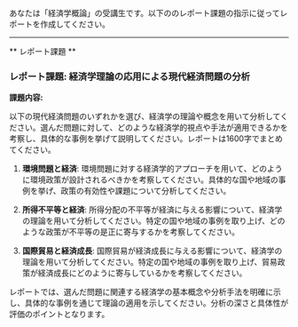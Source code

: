 あなたは「経済学概論」の受講生です。以下ののレポート課題の指示に従ってレポートを作成してください。

---------------------------------------
** レポート課題 **

### レポート課題: 経済学理論の応用による現代経済問題の分析

**課題内容:**

以下の現代経済問題のいずれかを選び、経済学の理論や概念を用いて分析してください。選んだ問題に対して、どのような経済学的視点や手法が適用できるかを考察し、具体的な事例を挙げて説明してください。レポートは1600字でまとめてください。

1. **環境問題と経済**: 環境問題に対する経済学的アプローチを用いて、どのように環境政策が設計されるべきかを考察してください。具体的な国や地域の事例を挙げ、政策の有効性や課題について分析してください。

2. **所得不平等と経済**: 所得分配の不平等が経済に与える影響について、経済学の理論を用いて分析してください。特定の国や地域の事例を取り上げ、どのような政策が不平等の是正に寄与するかを考察してください。

3. **国際貿易と経済成長**: 国際貿易が経済成長に与える影響について、経済学の理論を用いて分析してください。特定の国や地域の事例を取り上げ、貿易政策が経済成長にどのように寄与しているかを考察してください。

レポートでは、選んだ問題に関連する経済学の基本概念や分析手法を明確に示し、具体的な事例を通じて理論の適用を示してください。分析の深さと具体性が評価のポイントとなります。